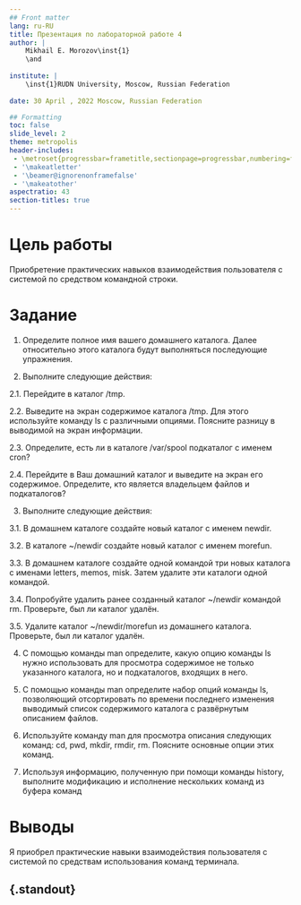 ```yaml
---
## Front matter
lang: ru-RU
title: Презентация по лабораторной работе 4
author: |
	Mikhail E. Morozov\inst{1}
	\and
	
institute: |
	\inst{1}RUDN University, Moscow, Russian Federation
	
date: 30 April , 2022 Moscow, Russian Federation

## Formatting
toc: false
slide_level: 2
theme: metropolis
header-includes: 
 - \metroset{progressbar=frametitle,sectionpage=progressbar,numbering=fraction}
 - '\makeatletter'
 - '\beamer@ignorenonframefalse'
 - '\makeatother'
aspectratio: 43
section-titles: true
---
```


# Цель работы

Приобретение практических навыков взаимодействия пользователя с системой по средством командной строки.


# Задание

1. Определите полное имя вашего домашнего каталога. Далее относительно этого каталога будут выполняться последующие упражнения.

2. Выполните следующие действия:

2.1. Перейдите в каталог /tmp.

2.2. Выведите на экран содержимое каталога /tmp. Для этого используйте команду ls
с различными опциями. Поясните разницу в выводимой на экран информации.

2.3. Определите, есть ли в каталоге /var/spool подкаталог с именем cron?

2.4. Перейдите в Ваш домашний каталог и выведите на экран его содержимое. Определите, кто является владельцем файлов и подкаталогов?

3. Выполните следующие действия:

3.1. В домашнем каталоге создайте новый каталог с именем newdir.

3.2. В каталоге ~/newdir создайте новый каталог с именем morefun.

3.3. В домашнем каталоге создайте одной командой три новых каталога с именами
letters, memos, misk. Затем удалите эти каталоги одной командой.

3.4. Попробуйте удалить ранее созданный каталог ~/newdir командой rm. Проверьте,
был ли каталог удалён.

3.5. Удалите каталог ~/newdir/morefun из домашнего каталога. Проверьте, был ли
каталог удалён.

4. С помощью команды man определите, какую опцию команды ls нужно использовать для просмотра содержимое не только указанного каталога, но и подкаталогов,
входящих в него.

5. С помощью команды man определите набор опций команды ls, позволяющий отсортировать по времени последнего изменения выводимый список содержимого каталога
с развёрнутым описанием файлов.

6. Используйте команду man для просмотра описания следующих команд: cd, pwd, mkdir,
rmdir, rm. Поясните основные опции этих команд.

7. Используя информацию, полученную при помощи команды history, выполните модификацию и исполнение нескольких команд из буфера команд

# Выводы

Я приобрел практические навыки взаимодействия пользователя с системой по средствам использования команд терминала.


## {.standout}


